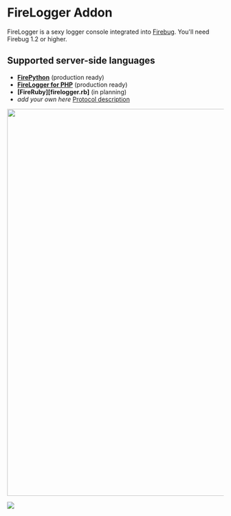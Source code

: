 # FireLogger Addon

FireLogger is a sexy logger console integrated into [Firebug][firebug]. You'll need Firebug 1.2 or higher.

## Supported server-side languages

  * **[FirePython][firepython]** (production ready)
  * **[FireLogger for PHP](http://github.com/darwin/firelogger.php)** (production ready)
  * **[FireRuby][firelogger.rb]** (in planning)
  * _add your own here_ [Protocol description](http://wiki.github.com/darwin/firelogger)

<a href="http://cloud.github.com/downloads/darwin/firelogger/FireLogger-Screenshot-v0.3.png"><img src="http://cloud.github.com/downloads/darwin/firelogger/FireLogger-Screenshot-v0.3.png" width="900"/></a>

<a href="http://firelogger4php.binaryage.com"><img src="http://firelogger4php.binaryage.com/shared/img/firelogger4php-mainshot.png"/></a>

[firebug]: https://addons.mozilla.org/en-US/firefox/addon/1843
[firepython]: http://github.com/darwin/firepython
[fireruby]: http://github.com/darwin/firelogger.rb